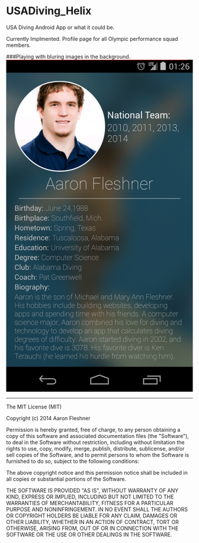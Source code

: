 USADiving_Helix
===============

USA Diving Android App or what it could be.

Currently Implmented.
Profile page for all Olympic performance squad members.

###Playing with bluring images in the background.
![ProfileImage](https://raw.githubusercontent.com/adfleshner/USADiving_Helix_Res/master/aaron_profile.png)


---------------
The MIT License (MIT)

Copyright (c) 2014 Aaron Fleshner

Permission is hereby granted, free of charge, to any person obtaining a copy
of this software and associated documentation files (the "Software"), to deal
in the Software without restriction, including without limitation the rights
to use, copy, modify, merge, publish, distribute, sublicense, and/or sell
copies of the Software, and to permit persons to whom the Software is
furnished to do so, subject to the following conditions:

The above copyright notice and this permission notice shall be included in all
copies or substantial portions of the Software.

THE SOFTWARE IS PROVIDED "AS IS", WITHOUT WARRANTY OF ANY KIND, EXPRESS OR
IMPLIED, INCLUDING BUT NOT LIMITED TO THE WARRANTIES OF MERCHANTABILITY,
FITNESS FOR A PARTICULAR PURPOSE AND NONINFRINGEMENT. IN NO EVENT SHALL THE
AUTHORS OR COPYRIGHT HOLDERS BE LIABLE FOR ANY CLAIM, DAMAGES OR OTHER
LIABILITY, WHETHER IN AN ACTION OF CONTRACT, TORT OR OTHERWISE, ARISING FROM,
OUT OF OR IN CONNECTION WITH THE SOFTWARE OR THE USE OR OTHER DEALINGS IN THE
SOFTWARE.

